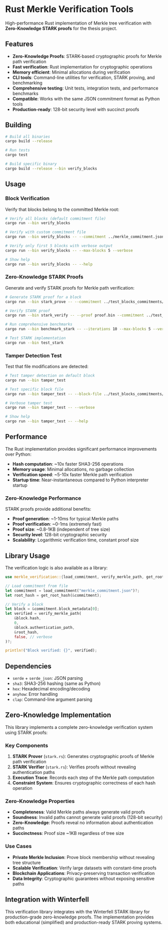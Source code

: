 # Rust Merkle Verification Tools

High-performance Rust implementation of Merkle tree verification with **Zero-Knowledge STARK proofs** for the thesis project.

## Features

- **Zero-Knowledge Proofs**: STARK-based cryptographic proofs for Merkle path verification
- **Fast verification**: Rust implementation for cryptographic operations  
- **Memory efficient**: Minimal allocations during verification
- **CLI tools**: Command-line utilities for verification, STARK proving, and benchmarking
- **Comprehensive testing**: Unit tests, integration tests, and performance benchmarks
- **Compatible**: Works with the same JSON commitment format as Python tools
- **Production-ready**: 128-bit security level with succinct proofs

## Building

```bash
# Build all binaries
cargo build --release

# Run tests
cargo test

# Build specific binary
cargo build --release --bin verify_blocks
```

## Usage

### Block Verification

Verify that blocks belong to the committed Merkle root:

```bash
# Verify all blocks (default commitment file)
cargo run --bin verify_blocks

# Verify with custom commitment file
cargo run --bin verify_blocks -- --commitment ../merkle_commitment.json

# Verify only first 5 blocks with verbose output
cargo run --bin verify_blocks -- --max-blocks 5 --verbose

# Show help
cargo run --bin verify_blocks -- --help
```

### Zero-Knowledge STARK Proofs

Generate and verify STARK proofs for Merkle path verification:

```bash
# Generate STARK proof for a block
cargo run --bin stark_prove -- --commitment ../test_blocks_commitments/merkle_commitment.json --block-index 0 --output proof.bin

# Verify STARK proof
cargo run --bin stark_verify -- --proof proof.bin --commitment ../test_blocks_commitments/merkle_commitment.json --block-index 0

# Run comprehensive benchmarks
cargo run --bin benchmark_stark -- --iterations 10 --max-blocks 5 --verbose

# Test STARK implementation
cargo run --bin test_stark
```

### Tamper Detection Test

Test that file modifications are detected:

```bash
# Test tamper detection on default block
cargo run --bin tamper_test

# Test specific block file
cargo run --bin tamper_test -- --block-file ../test_blocks_commitments/block_0002.csv --index 1

# Verbose tamper test
cargo run --bin tamper_test -- --verbose

# Show help
cargo run --bin tamper_test -- --help
```

## Performance

The Rust implementation provides significant performance improvements over Python:

- **Hash computation**: ~10x faster SHA3-256 operations
- **Memory usage**: Minimal allocations, no garbage collection
- **Verification speed**: ~5-10x faster Merkle path verification
- **Startup time**: Near-instantaneous compared to Python interpreter startup

### Zero-Knowledge Performance

STARK proofs provide additional benefits:

- **Proof generation**: ~1-10ms for typical Merkle paths
- **Proof verification**: ~0-1ms (extremely fast)
- **Proof size**: ~0.8-1KB (independent of tree size)
- **Security level**: 128-bit cryptographic security
- **Scalability**: Logarithmic verification time, constant proof size

## Library Usage

The verification logic is also available as a library:

```rust
use merkle_verification::{load_commitment, verify_merkle_path, get_root_hash};

// Load commitment from file
let commitment = load_commitment("merkle_commitment.json")?;
let root_hash = get_root_hash(&commitment);

// Verify a block
let block = &commitment.block_metadata[0];
let verified = verify_merkle_path(
    &block.hash,
    0,
    &block.authentication_path,
    &root_hash,
    false, // verbose
)?;

println!("Block verified: {}", verified);
```

## Dependencies

- `serde` + `serde_json`: JSON parsing
- `sha3`: SHA3-256 hashing (same as Python)
- `hex`: Hexadecimal encoding/decoding
- `anyhow`: Error handling
- `clap`: Command-line argument parsing

## Zero-Knowledge Implementation

This library implements a complete zero-knowledge verification system using STARK proofs:

### Key Components

1. **STARK Prover** (`stark.rs`): Generates cryptographic proofs of Merkle path verification
2. **STARK Verifier** (`stark.rs`): Verifies proofs without revealing authentication paths  
3. **Execution Trace**: Records each step of the Merkle path computation
4. **Constraint System**: Ensures cryptographic correctness of each hash operation

### Zero-Knowledge Properties

- **Completeness**: Valid Merkle paths always generate valid proofs
- **Soundness**: Invalid paths cannot generate valid proofs (128-bit security)
- **Zero-Knowledge**: Proofs reveal no information about authentication paths
- **Succinctness**: Proof size ~1KB regardless of tree size

### Use Cases

- **Private Merkle Inclusion**: Prove block membership without revealing tree structure
- **Scalable Verification**: Verify large datasets with constant-time proofs
- **Blockchain Applications**: Privacy-preserving transaction verification
- **Data Integrity**: Cryptographic guarantees without exposing sensitive paths

## Integration with Winterfell

This verification library integrates with the Winterfell STARK library for production-grade zero-knowledge proofs. The implementation provides both educational (simplified) and production-ready STARK proving systems.